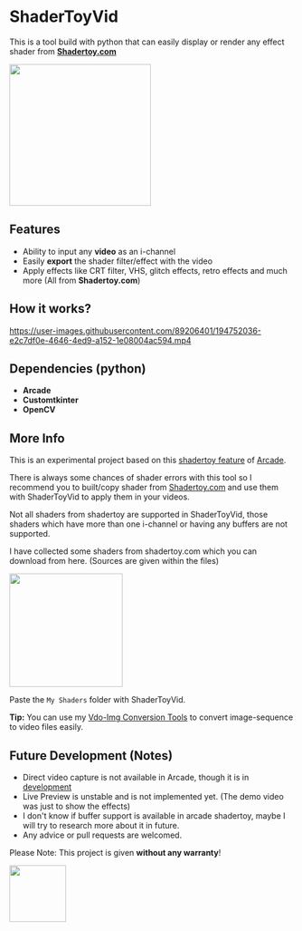 # ShaderToyVid
This is a tool build with python that can easily display or render any effect shader from [**Shadertoy.com**](https://www.shadertoy.com/)

[<img src="https://img.shields.io/badge/DOWNLOAD-ShaderToyVid-informational?&color=orange&logo=Python&logoColor=yellow&style=for-the-badge"  width="250">](https://github.com/Akascape/ShaderToyVid/archive/refs/heads/main.zip)

## Features
- Ability to input any **video** as an i-channel
- Easily **export** the shader filter/effect with the video
- Apply effects like CRT filter, VHS, glitch effects, retro effects and much more (All from **Shadertoy.com**)

## How it works?
https://user-images.githubusercontent.com/89206401/194752036-e2c7df0e-4646-4ed9-a152-1e08004ac594.mp4

## Dependencies (python)
- **Arcade**
- **Customtkinter**
- **OpenCV**

## More Info

This is an experimental project based on this [shadertoy feature](https://github.com/pythonarcade/arcade/blob/development/arcade/experimental/shadertoy.py) of [Arcade](https://github.com/pythonarcade/arcade). 

There is always some chances of shader errors with this tool so I recommend you to built/copy shader from [Shadertoy.com](https://www.shadertoy.com/) and use them with ShaderToyVid to apply them in your videos.

Not all shaders from shadertoy are supported in ShaderToyVid, those shaders which have more than one i-channel or having any buffers are not supported. 

I have collected some shaders from shadertoy.com which you can download from here. (Sources are given within the files) 

[<img src="https://img.shields.io/badge/DOWNLOAD-SHADERS-informational?&color=green&style=for-the-badge" width="200">](https://github.com/Akascape/ShaderToyVid/files/9741909/Shaders.zip)

Paste the `My Shaders` folder with ShaderToyVid.

**Tip:** You can use my [Vdo-Img Conversion Tools](https://github.com/Akascape/Vdo-Img-Conversion-Tools) to convert image-sequence to video files easily.

## Future Development (Notes)
- Direct video capture is not available in Arcade, though it is in [development](https://github.com/pythonarcade/arcade/issues/1349)
- Live Preview is unstable and is not implemented yet. (The demo video was just to show the effects)
- I don't know if buffer support is available in arcade shadertoy, maybe I will try to research more about it in future.
- Any advice or pull requests are welcomed. 

Please Note: This project is given **without any warranty**!

[<img src="https://img.shields.io/badge/LICENSE-MIT-informational?&color=yellow&style=for-the-badge" width="100">](https://github.com/Akascape/ShaderToyVid/blob/main/LICENSE)
